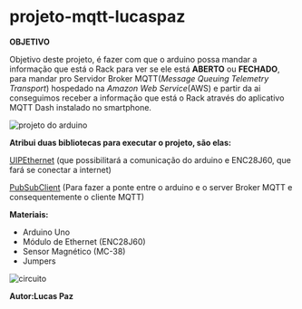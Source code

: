 # projeto-mqtt-lucaspaz
**OBJETIVO**

Objetivo deste projeto, é fazer com que o arduino possa mandar a informação que está o Rack para ver se ele está **ABERTO** ou **FECHADO**, para mandar pro Servidor Broker MQTT(*Message Queuing Telemetry Transport*) hospedado na *Amazon Web Service*(AWS) e partir da ai conseguimos receber a informação que está o Rack através do aplicativo MQTT Dash instalado no smartphone.

![projeto do arduino](https://github.com/Nogueirinha1961/projeto-mqtt-lucaspaz/blob/main/projeto%20do%20arduino.PNG)

**Atribui duas bibliotecas para executar o projeto, são elas:**

[UIPEthernet](https://github.com/UIPEthernet/UIPEthernet/archive/v2.0.9.zip&ust=1612376100000000&usg=AOvVaw1CHCYcbTZoY5fZ6OHF_K2b&hl=pt-BR) (que possibilitará a comunicação do arduino e ENC28J60, que fará se conectar a internet)

[PubSubClient](https://github.com/knolleary/pubsubclient/archive/v2.8.zip) (Para fazer a ponte entre o arduino e o server Broker MQTT e consequentemente o cliente MQTT)

**Materiais:**
- Arduino Uno
- Módulo de Ethernet (ENC28J60)
- Sensor Magnético (MC-38)
- Jumpers

![circuito](https://github.com/Nogueirinha1961/projeto-mqtt-lucaspaz/blob/main/circuito%20do%20arduino.PNG)

**Autor:Lucas Paz**

